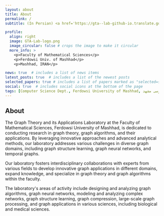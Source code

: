 ```yaml
---
layout: about
title: About
permalink: /
subtitle: (In Persian) <a href='https://gta--lab-github-io.translate.goog/?_x_tr_sl=en&_x_tr_tl=fa&_x_tr_hl=en&_x_tr_pto=wapp'>آزمایشگاه نظریه گراف و کاربردهای آن</a>

profile:
  align: right
  image: GTA-Lab-logo.png
  image_circular: false # crops the image to make it circular
  more_info: >
    <p>Faculty of Mathematical Sciences</p>
    <p>Ferdowsi Univ. of Mashhad</p>
    <p>Mashhad, IRAN</p>

news: true  # includes a list of news items
latest_posts: true  # includes a list of the newest posts
selected_papers: true # includes a list of papers marked as "selected={true}"
social: true  # includes social icons at the bottom of the page
tags: [Computer Science Dept., Ferdowsi University of Mashhad, علوم کامپیوتر دانشگاه فردوسی مشهد]
---
```



## About

The Graph Theory and its Applications Laboratory at the Faculty of Mathematical Sciences, Ferdowsi University of Mashhad, is dedicated to conducting research in graph theory, graph algorithms, and their applications. By leveraging innovative approaches and advanced analytical methods, our laboratory addresses various challenges in diverse graph domains, including graph structure learning, graph neural networks, and temporal graphs.

Our laboratory fosters interdisciplinary collaborations with experts from various fields to develop innovative graph applications in different domains, expand knowledge, and specialize in graph theory and graph algorithms within the faculty.

The laboratory's areas of activity include designing and analyzing graph algorithms, graph neural networks, modeling and analyzing complex networks, graph structure learning, graph compression, large-scale graph processing, and graph applications in various sciences, including biological and medical sciences.

<!-- ### Lab Objectives

-----------------

#### 1. Scientific and Research Advancements

* Knowledge Development: Establishing and expanding research teams with a focus on graph theory.
* Publishing High-Quality Research: Producing high-quality papers and publishing them in international journals and conferences.

#### 2. Addressing Local and National Needs

* Practical Graph Analysis and Processing: Developing powerful tools and algorithms for graph analysis and processing, such as graph analysis in bike-sharing systems, urban traffic graphs, recommendation systems, and other applications.
* Intelligent Services: Creating and improving intelligent services, such as traffic prediction and bike demand forecasting.

#### 3. Human Resource Development

* Training Experts: Educating and training experts in graph algorithms.
* Enhancing Researchers' Skills: Organizing workshops and training courses to increase researchers' and students' knowledge and skills.

#### 4. Technological Innovation and Development

* Innovating Products and Services: Developing innovative products and services in the graph domain.
* Technology Pioneering: Staying at the forefront of new graph technologies.

#### 5. Scientific and Industrial Collaborations

* International Collaborations: Establishing scientific collaborations with international universities and research institutions.
* Industrial Partnerships: Collaborating with industries and organizations to apply research findings and secure funding.

#### 6. Commercializing Research Outcomes

* Developing Commercial Products: Commercializing research results and producing practical products for the market.
* Creating Job Opportunities: Generating new job opportunities for graduates and researchers. -->
